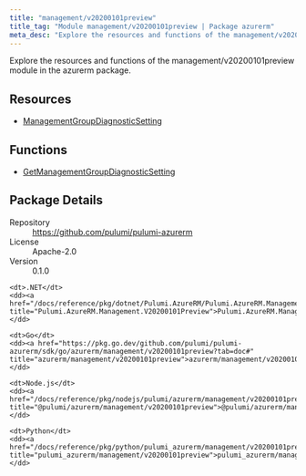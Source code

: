 ```yaml
---
title: "management/v20200101preview"
title_tag: "Module management/v20200101preview | Package azurerm"
meta_desc: "Explore the resources and functions of the management/v20200101preview module in the azurerm package."
---
```


<!-- WARNING: this file was generated by Pulumi Docs Generator. -->
<!-- Do not edit by hand unless you're certain you know what you are doing! -->

Explore the resources and functions of the management/v20200101preview module in the azurerm package.

<h2 id="resources">Resources</h2>
<ul class="api">
    <li><a href="managementgroupdiagnosticsetting" title="ManagementGroupDiagnosticSetting"><span class="symbol resource"></span>ManagementGroupDiagnosticSetting</a></li>
</ul>

<h2 id="functions">Functions</h2>
<ul class="api">
    <li><a href="getmanagementgroupdiagnosticsetting" title="GetManagementGroupDiagnosticSetting"><span class="symbol function"></span>GetManagementGroupDiagnosticSetting</a></li>
</ul>

<h2 id="package-details">Package Details</h2>
<dl class="package-details">
	<dt>Repository</dt>
	<dd><a href="https://github.com/pulumi/pulumi-azurerm">https://github.com/pulumi/pulumi-azurerm</a></dd>
	<dt>License</dt>
	<dd>Apache-2.0</dd>
	<dt>Version</dt>
	<dd>0.1.0</dd>
</dl>



<dl class="tabular">

    <dt>.NET</dt>
    <dd><a href="/docs/reference/pkg/dotnet/Pulumi.AzureRM/Pulumi.AzureRM.Management.V20200101Preview.html" title="Pulumi.AzureRM.Management.V20200101Preview">Pulumi.AzureRM.Management.V20200101Preview</a></dd>

    <dt>Go</dt>
    <dd><a href="https://pkg.go.dev/github.com/pulumi/pulumi-azurerm/sdk/go/azurerm/management/v20200101preview?tab=doc#" title="azurerm/management/v20200101preview">azurerm/management/v20200101preview</a></dd>

    <dt>Node.js</dt>
    <dd><a href="/docs/reference/pkg/nodejs/pulumi/azurerm/management/v20200101preview/#" title="@pulumi/azurerm/management/v20200101preview">@pulumi/azurerm/management/v20200101preview</a></dd>

    <dt>Python</dt>
    <dd><a href="/docs/reference/pkg/python/pulumi_azurerm/management/v20200101preview" title="pulumi_azurerm/management/v20200101preview">pulumi_azurerm/management/v20200101preview</a></dd>

</dl>

